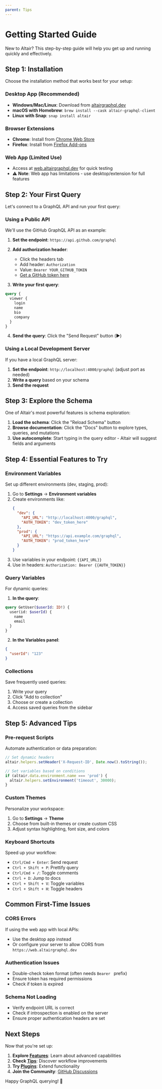 ```yaml
---
parent: Tips
---
```


# Getting Started Guide

New to Altair? This step-by-step guide will help you get up and running quickly and effectively.

## Step 1: Installation

Choose the installation method that works best for your setup:

### Desktop App (Recommended)
- **Windows/Mac/Linux**: Download from [altairgraphql.dev](https://altairgraphql.dev/#download)
- **macOS with Homebrew**: `brew install --cask altair-graphql-client`
- **Linux with Snap**: `snap install altair`

### Browser Extensions
- **Chrome**: Install from [Chrome Web Store](https://chrome.google.com/webstore/detail/altair-graphql-client/flnheeellpciglgpaodhkhmapeljopja)
- **Firefox**: Install from [Firefox Add-ons](https://addons.mozilla.org/en-US/firefox/addon/altair-graphql-client/)

### Web App (Limited Use)
- Access at [web.altairgraphql.dev](https://web.altairgraphql.dev/) for quick testing
- ⚠️ **Note**: Web app has limitations - use desktop/extension for full features

## Step 2: Your First Query

Let's connect to a GraphQL API and run your first query:

### Using a Public API
We'll use the GitHub GraphQL API as an example:

1. **Set the endpoint**: `https://api.github.com/graphql`
2. **Add authorization header**:
   - Click the headers tab
   - Add header: `Authorization`
   - Value: `Bearer YOUR_GITHUB_TOKEN`
   - [Get a GitHub token here](https://github.com/settings/tokens)

3. **Write your first query**:
```graphql
query {
  viewer {
    login
    name
    bio
    company
  }
}
```

4. **Send the query**: Click the "Send Request" button (▶️)

### Using a Local Development Server
If you have a local GraphQL server:

1. **Set the endpoint**: `http://localhost:4000/graphql` (adjust port as needed)
2. **Write a query** based on your schema
3. **Send the request**

## Step 3: Explore the Schema

One of Altair's most powerful features is schema exploration:

1. **Load the schema**: Click the "Reload Schema" button
2. **Browse documentation**: Click the "Docs" button to explore types, queries, and mutations
3. **Use autocomplete**: Start typing in the query editor - Altair will suggest fields and arguments

## Step 4: Essential Features to Try

### Environment Variables
Set up different environments (dev, staging, prod):

1. Go to **Settings** → **Environment variables**
2. Create environments like:
   ```json
   {
     "dev": {
       "API_URL": "http://localhost:4000/graphql",
       "AUTH_TOKEN": "dev_token_here"
     },
     "prod": {
       "API_URL": "https://api.example.com/graphql",
       "AUTH_TOKEN": "prod_token_here"
     }
   }
   ```
3. Use variables in your endpoint: `{{API_URL}}`
4. Use in headers: `Authorization: Bearer {{AUTH_TOKEN}}`

### Query Variables
For dynamic queries:

1. **In the query**:
```graphql
query GetUser($userId: ID!) {
  user(id: $userId) {
    name
    email
  }
}
```

2. **In the Variables panel**:
```json
{
  "userId": "123"
}
```

### Collections
Save frequently used queries:

1. Write your query
2. Click "Add to collection"
3. Choose or create a collection
4. Access saved queries from the sidebar

## Step 5: Advanced Tips

### Pre-request Scripts
Automate authentication or data preparation:

```javascript
// Set dynamic headers
altair.helpers.setHeader('X-Request-ID', Date.now().toString());

// Set variables based on conditions
if (altair.data.environment.name === 'prod') {
  altair.helpers.setEnvironment('timeout', 30000);
}
```

### Custom Themes
Personalize your workspace:

1. Go to **Settings** → **Theme**
2. Choose from built-in themes or create custom CSS
3. Adjust syntax highlighting, font size, and colors

### Keyboard Shortcuts
Speed up your workflow:

- `Ctrl/Cmd + Enter`: Send request
- `Ctrl + Shift + P`: Prettify query
- `Ctrl/Cmd + /`: Toggle comments
- `Ctrl + D`: Jump to docs
- `Ctrl + Shift + V`: Toggle variables
- `Ctrl + Shift + H`: Toggle headers

## Common First-Time Issues

### CORS Errors
If using the web app with local APIs:
- Use the desktop app instead
- Or configure your server to allow CORS from `https://web.altairgraphql.dev`

### Authentication Issues
- Double-check token format (often needs `Bearer ` prefix)
- Ensure token has required permissions
- Check if token is expired

### Schema Not Loading
- Verify endpoint URL is correct
- Check if introspection is enabled on the server
- Ensure proper authentication headers are set

## Next Steps

Now that you're set up:

1. **Explore [Features](/docs/features/)**: Learn about advanced capabilities
2. **Check [Tips](/docs/tips/)**: Discover workflow improvements
3. **Try [Plugins](/docs/plugins/)**: Extend functionality
4. **Join the Community**: [GitHub Discussions](https://github.com/altair-graphql/altair/discussions)

Happy GraphQL querying! 🚀